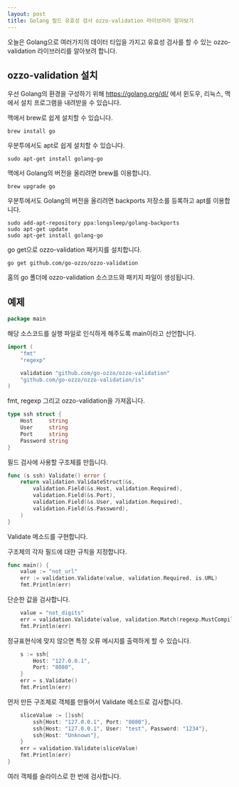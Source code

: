 ```yaml
---
layout: post
title: Golang 필드 유효성 검사 ozzo-validation 라이브러리 알아보기
---
```


오늘은 Golang으로 여러가지의 데이터 타입을 가지고 유효성 검사를 할 수 있는 ozzo-validation 라이브러리를 알아보려 합니다.

## ozzo-validation 설치

우선 Golang의 환경을 구성하기 위해 https://golang.org/dl/ 에서 윈도우, 리눅스, 맥에서 설치 프로그램을 내려받을 수 있습니다.

맥에서 brew로 쉽게 설치할 수 있습니다.

```
brew install go
```

우분투에서도 apt로 쉽게 설치할 수 있습니다.

```
sudo apt-get install golang-go
```

맥에서 Golang의 버전을 올리려면 brew를 이용합니다.

```
brew upgrade go
```

우분투에서도 Golang의 버전을 올리려면 backports 저장소를 등록하고 apt를 이용합니다.

```
sudo add-apt-repository ppa:longsleep/golang-backports
sudo apt-get update
sudo apt-get install golang-go
```

go get으로 ozzo-validation 패키지를 설치합니다.

```
go get github.com/go-ozzo/ozzo-validation
```

홈의 go 폴더에 ozzo-validation 소스코드와 패키지 파일이 생성됩니다.

## 예제

```go
package main
```

해당 소스코드를 실행 파일로 인식하게 해주도록 main이라고 선언합니다.

```go
import (
	"fmt"
	"regexp"

	validation "github.com/go-ozzo/ozzo-validation"
	"github.com/go-ozzo/ozzo-validation/is"
)
```

fmt, regexp 그리고 ozzo-validation을 가져옵니다.

```go
type ssh struct {
	Host     string
	User     string
	Port     string
	Password string
}
```

필드 검사에 사용할 구조체를 만듭니다.

```go
func (s ssh) Validate() error {
	return validation.ValidateStruct(&s,
		validation.Field(&s.Host, validation.Required),
		validation.Field(&s.Port),
		validation.Field(&s.User, validation.Required),
		validation.Field(&s.Password),
	)
}
```

Validate 메소드를 구현합니다.

구조체의 각자 필드에 대한 규칙을 지정합니다.

```go
func main() {
	value := "not_url"
	err := validation.Validate(value, validation.Required, is.URL)
	fmt.Println(err)
```

단순한 값을 검사합니다.

```go
	value = "not_digits"
	err = validation.Validate(value, validation.Match(regexp.MustCompile("^[0-9]$")).Error("must be a string with digits"))
	fmt.Println(err)
```

정규표현식에 맞지 않으면 특정 오류 메시지를 출력하게 할 수 있습니다.

```go
	s := ssh{
		Host: "127.0.0.1",
		Port: "8080",
	}
	err = s.Validate()
	fmt.Println(err)
```

먼저 만든 구조체로 객체를 만들어서 Validate 메소드로 검사합니다.

```go
	sliceValue := []ssh{
		ssh{Host: "127.0.0.1", Port: "8080"},
		ssh{Host: "127.0.0.1", User: "test", Password: "1234"},
		ssh{Host: "Unknown"},
	}
	err = validation.Validate(sliceValue)
	fmt.Println(err)
}
```

여러 객체를 슬라이스로 한 번에 검사합니다.